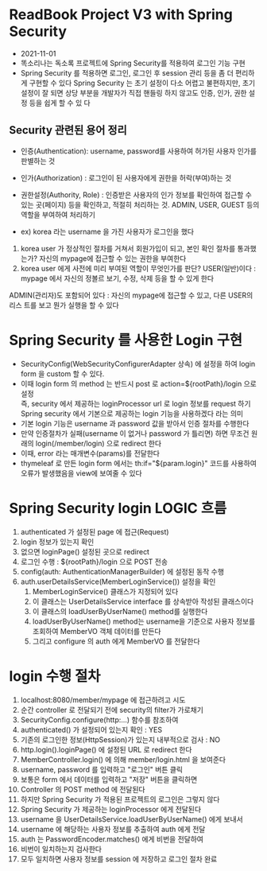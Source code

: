 # ReadBook Project V3 with Spring Security
* 2021-11-01
* 똑소리나는 독소록 프로젝트에 Spring Security를 적용하여 로그인 기능 구현
* Spring Security 를 적용하면 로그인, 로그인 후 session 관리 등을 좀 더 편리하게 구현할 수 있다
  Spring Security 는 초기 설정이 다소 어렵고 불편하지만, 초기 설정이 잘 되면 상당 부분을 개발자가 직접 핸들링 하지 않고도 인증, 인가, 권한 설정 등을 쉽게 할 수 있
  다

## Security 관련된 용어 정리
* 인증(Authentication): username, password를 사용하여 허가된 사용자 인가를 판별하는 것
* 인가(Authorization) : 로그인이 된 사용자에게 권한을 허락(부여)하는 것
* 권한설정(Authority, Role) : 인증받은 사용자의 인가 정보를 확인하여 접근할 수 있는 곳(페이지) 등을 확인하고, 적절히 처리하는 것. ADMIN, USER, GUEST 등의 역할을 부여하여 처리하기

* ex) korea 라는 username 을 가진 사용자가 로그인을 했다
1. korea user 가 정상적인 절차를 거쳐서 회원가입이 되고, 본인 확인 절차를 통과했는가?
   자신의 mypage에 접근할 수 있는 권한을 부여한다
2. korea user 에게 사전에 미리 부여된 역할이 무엇인가를 판단?
   USER(일반)이다 : mypage 에서 자신의 정볼르 보기, 수정, 삭제 등을 할 수 있게 한다

ADMIN(관리자)도 포함되어 있다 : 자신의 mypage에 접근할 수 있고, 다른 USER의 리스
트를 보고 뭔가 실행을 할 수 있다


# Spring Security 를 사용한 Login 구현
* SecurityConfig(WebSecurityConfigurerAdapter 상속) 에 설정을 하여 login form 을 custom 할 수 있다.
* 이때 login form 의 method 는 반드시 post 로 action=${rootPath}/login 으로 설정  
즉, security 에서 제공하는 loginProcessor url 로 login 정보를 request 하기  
Spring security 에서 기본으로 제공하는 login 기능을 사용하겠다 라는 의미
* 기본 login 기능은 username 과 password 값을 받아서 인증 절차를 수행한다
* 만약 인증절차가 실패(username 이 없거나 password 가 틀리면) 하면 무조건 원래의 login(/member/login) 으로 redirect 한다
* 이때, error 라는 매개변수(params)를 전달한다
* thymeleaf 로 만든 login form 에서는 th:if="${param.login}" 코드를 사용하여 오류가 발생했음을 view에 보여줄 수 있다

# Spring Security login LOGIC 흐름
1. authenticated 가 설정된 page 에 접근(Request)
2. login 정보가 있는지 확인
3. 없으면 loginPage() 설정된 곳으로 redirect
4. 로그인 수행 : ${rootPath}/login 으로 POST 전송
5. config(auth: AuthenticationManagerBuilder) 에 설정된 동작 수행
6. auth.userDetailsService(MemberLoginService()) 설정을 확인
    1. MemberLoginService() 클래스가 지정되어 있다
    2. 이 클래스는 UserDetailsService interface 를 상속받아 작성된 클래스이다
    3. 이 클래스의 loadUserByUserName() method를 실행한다
    4. loadUserByUserName() method는 username을 기준으로 사용자 정보를 조회하여 MemberVO 객체 데이터를 만든다
    5. 그리고 configure 의 auth 에게 MemberVO 를 전달한다

# login 수행 절차
1. localhost:8080/member/mypage 에 접근하려고 시도
2. 순간 controller 로 전달되기 전에 security의 filter가 가로채기
3. SecurityConfig.configure(http:...) 함수를 참조하여
4. authenticated() 가 설정되어 있는지 확인 : YES
5. 기존의 로그인한 정보(HttpSession)가 있는지 내부적으로 검사 : NO
6. http.login().loginPage() 에 설정된 URL 로 redirect 한다
7. MemberController.login() 에 의해 member/login.html 을 보여준다
8. username, password 를 입력하고 "로그인" 버튼 클릭
9. 보통은 form 에서 데이터를 입력하고 "저장" 버튼을 클릭하면
10. Controller 의 POST method 에 전달된다
11. 하지만 Spring Security 가 적용된 프로젝트의 로그인은 그렇지 않다
12. Spring Security 가 제공하는 loginProcessor 에게 전달된다
13. username 을 UserDetailsService.loadUserByUserName() 에게 보내서
14. username 에 해당하는 사용자 정보를 추출하여 auth 에게 전달
15. auth 는 PasswordEncoder.matches() 에게 비번을 전달하여
16. 비번이 일치하는지 검사한다
17. 모두 일치하면 사용자 정보를 session 에 저장하고 로그인 절차 완료